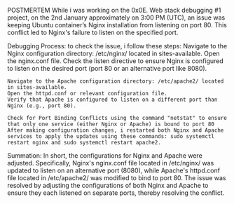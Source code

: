 POSTMERTEM
While i was working on the 0x0E. Web stack debugging #1 project, on the 2nd January approximately on 3:00 PM (UTC), an issue was keeping Ubuntu container’s Nginx installation from listening on port 80.
This conflict led to Nginx's failure to listen on the specified port.

Debugging Process:
to check the issue, i follow these steps:
	Navigate to the Nginx configuration directory: /etc/nginx/ located in sites-available.
	Open the nginx.conf file.
	Check the listen directive to ensure Nginx is configured to listen on the desired port (port 80 or an alternative port like 8080).

	Navigate to the Apache configuration directory: /etc/apache2/ located in sites-available.
	Open the httpd.conf or relevant configuration file.
	Verify that Apache is configured to listen on a different port than Nginx (e.g., port 80).

	Check for Port Binding Conflicts using the command "netstat" to ensure that only one service (either Nginx or Apache) is bound to port 80
	After making configuration changes, i restarted both Nginx and Apache services to apply the updates using these commands: sudo systemctl restart nginx and sudo systemctl restart apache2.

Summation:
In short, the configurations for Nginx and Apache were adjusted. Specifically, Nginx's nginx.conf file located in /etc/nginx/ was updated to listen on an alternative port (8080), while Apache's httpd.conf file located in /etc/apache2/ was modified to bind to port 80. 
The issue was resolved by adjusting the configurations of both Nginx and Apache to ensure they each listened on separate ports, thereby resolving the conflict.
